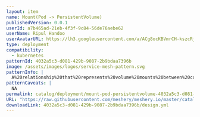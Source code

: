 ```yaml
---
layout: item
name: Mount(Pod -> PersistentVolume)
publishedVersion: 0.0.1
userId: a7b465ad-21eb-4f3f-9c84-56de76aebe62
userName: Ripul Handoo
userAvatarURL: https://lh3.googleusercontent.com/a/ACg8ocKBVmrCH-kszcRj5jpdBR53K1-E7YPUd3-kFmRFGGRN=s96-c
type: deployment
compatibility:
  - kubernetes
patternId: 4032a5c3-d081-429b-9087-2b9bdaa7396b
image: /assets/images/logos/service-mesh-pattern.svg
patternInfo: |
  A%20relationship%20that%20represents%20volume%20mounts%20between%20components.%20Eg%3A%20The%20Pod%20component%20is%20binded%20to%20the%20PersistentVolume%20component%20via%20the%20PersistentVolumeClaim%20component.
patternCaveats: |
  NA
permalink: catalog/deployment/mount-pod-persistentvolume-4032a5c3-d081-429b-9087-2b9bdaa7396b.html
URL: "https://raw.githubusercontent.com/meshery/meshery.io/master/catalog/4032a5c3-d081-429b-9087-2b9bdaa7396b/0.0.1/design.yml"
downloadLink: 4032a5c3-d081-429b-9087-2b9bdaa7396b/design.yml
---
```

